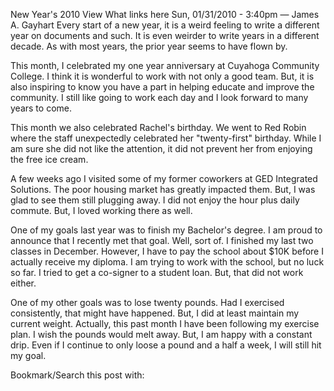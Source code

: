 New Year's 2010
View
What links here
Sun, 01/31/2010 - 3:40pm — James A. Gayhart
Every start of a new year, it is a weird feeling to write a different year on documents and such. It is even weirder to write years in a different decade. As with most years, the prior year seems to have flown by.

This month, I celebrated my one year anniversary at Cuyahoga Community College. I think it is wonderful to work with not only a good team. But, it is also inspiring to know you have a part in helping educate and improve the community. I still like going to work each day and I look forward to many years to come.

This month we also celebrated Rachel's birthday. We went to Red Robin where the staff unexpectedly celebrated her "twenty-first" birthday. While I am sure she did not like the attention, it did not prevent her from enjoying the free ice cream.

A few weeks ago I visited some of my former coworkers at GED Integrated Solutions. The poor housing market has greatly impacted them. But, I was glad to see them still plugging away. I did not enjoy the hour plus daily commute. But, I loved working there as well.

One of my goals last year was to finish my Bachelor's degree. I am proud to announce that I recently met that goal. Well, sort of. I finished my last two classes in December. However, I have to pay the school about $10K before I actually receive my diploma. I am trying to work with the school, but no luck so far. I tried to get a co-signer to a student loan. But, that did not work either.

One of my other goals was to lose twenty pounds. Had I exercised consistently, that might have happened. But, I did at least maintain my current weight. Actually, this past month I have been following my exercise plan. I wish the pounds would melt away. But, I am happy with a constant drip. Even if I continue to only loose a pound and a half a week, I will still hit my goal.

Bookmark/Search this post with: